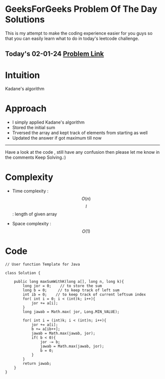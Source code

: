 # GeeksForGeeks Problem Of The Day Solutions

This is my attempt to make the coding experience easier for you guys so that you can easily learn what to do in today's leetcode challenge.

## Today's 02-01-24 [Problem Link](https://www.geeksforgeeks.org/problems/largest-sum-subarray-of-size-at-least-k3121/1)

# Intuition
<!-- Describe your first thoughts on how to solve this problem. -->
Kadane's algorithm

# Approach
<!-- Describe your approach to solving the problem. -->
- I simply applied Kadane's algorithm
- Stored the initial sum
- Trversed the array and kept track of elements from starting as well
- Updated the answer if got maximum till now
---
Have a look at the code , still have any confusion then please let me know in the comments
Keep Solving.:)

# Complexity
- Time complexity : $$O(n)$$
$$l$$ : length of given array
<!-- Add your time complexity here, e.g. $$O(n)$$ -->

- Space complexity : $$O(1)$$
<!-- Add your space complexity here, e.g. $$O(n)$$ -->

# Code
```
// User function Template for Java

class Solution {
    
    public long maxSumWithK(long a[], long n, long k){
        long jor = 0;    // to store the sum
        long b = 0;     // to keep track of left sum
        int ib = 0;    // to keep track of current leftsum index
        for( int i = 0; i < (int)k; i++){
            jor += a[i];
        }
        long jawab = Math.max( jor, Long.MIN_VALUE);
        
        for( int i = (int)k; i < (int)n; i++){
            jor += a[i];
            b += a[ib++];
            jawab = Math.max(jawab, jor);
            if( b < 0){
                jor -= b;
                jawab = Math.max(jawab, jor);
                b = 0;
            }
        }
        return jawab;
    }
}
```
